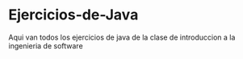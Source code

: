 # Ejercicios-de-Java
Aqui van todos los ejercicios de java de la clase de introduccion a la ingenieria de software
